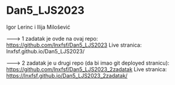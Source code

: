 # Dan5_LJS2023
Igor Lerinc i Ilija Milošević


---> 1 zadatak je ovde na ovaj repo: https://github.com/lnxfsf/Dan5_LJS2023
Live stranica:
lnxfsf.github.io/Dan5_LJS2023/



---> 2 zadatak je u drugi repo (da bi imao git deployed stranicu): https://github.com/lnxfsf/Dan5_LJS2023_2zadatak
Live stranica:
https://lnxfsf.github.io/Dan5_LJS2023_2zadatak/
